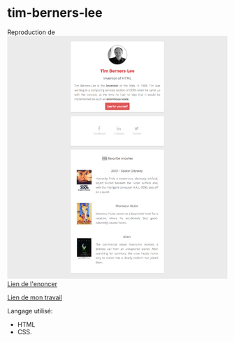 # tim-berners-lee
Reproduction de ![img](img/goal-css.png)
[Lien de l'enoncer](https://github.com/becodeorg/LIE-Jepsen-6/blob/master/01-the-field/04-html-css/01-fundamentals/06-tim-berners-lee.md)

[Lien de mon travail]()

Langage utilisé:
* HTML
* CSS.